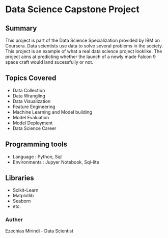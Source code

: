 # Data Science Capstone Project
## Summary
This project is part of the Data Science Specialization provided by IBM on Coursera. Data scientists use data to solve several problems in the society. This project is an example of what a real data science project looklike. The project aims at predicting whether the launch of a newly made Falcon 9 space craft would land sucessfully or not.

## Topics Covered
- Data Collection
- Data Wrangling
- Data Visualization
- Feature Engineering
- Machine Learning and Model building
- Model Evaluation
- Model Deployment
- Data Science Career

## Programming tools
- Language : Python, Sql
- Environments : Jupyer Notebook, Sql-lite
  
## Libraries
- Scikit-Learn
- Matplotlib
- Seaborn
- etc.

### Auther
Ezechias Mirindi - 
Data Scientist
